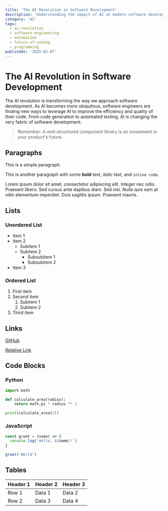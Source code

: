 ```yaml
---
title: 'The AI Revolution in Software Development'
description: 'Understanding the impact of AI on modern software development practices'
category: 'AI'
tags:
  - ai-revolution
  - software-engineering
  - automation
  - future-of-coding
  - programming
publishAt: '2025-02-07'
---
```


<script>
import Quote from '$lib/components/ui/Quote.svelte';




</script>

# The AI Revolution in Software Development

The AI revolution is transforming the way we approach software development. As AI becomes more ubiquitous, software engineers are finding new ways to leverage AI to improve the efficiency and quality of their code. From code generation to automated testing, AI is changing the very fabric of software development.

<Quote />

> Remember: A well-structured component library is an investment in your product's future.

## Paragraphs

This is a simple paragraph.

This is another paragraph with some **bold** text, _italic_ text, and `inline code`.

Lorem ipsum dolor sit amet, consectetur adipiscing elit. Integer nec odio. Praesent libero. Sed cursus ante dapibus diam. Sed nisi. Nulla quis sem at nibh elementum imperdiet. Duis sagittis ipsum. Praesent mauris.

## Lists

### Unordered List

- Item 1
- Item 2
  - Subitem 1
  - Subitem 2
    - Subsubitem 1
    - Subsubitem 2
- Item 3

### Ordered List

1. First item
2. Second item
   1. Subitem 1
   2. Subitem 2
3. Third item

## Links

[GitHub](https://github.com)

[Relative Link](./relative/path.md)

## Code Blocks

### Python

```python
import math

def calculate_area(radius):
    return math.pi * radius ** 2

print(calculate_area(5))
```

### JavaScript

```javascript
const greet = (name) => {
  console.log(`Hello, ${name}!`)
}

greet('World')
```

## Tables

| Header 1 | Header 2 | Header 3 |
| -------- | -------- | -------- |
| Row 1    | Data 1   | Data 2   |
| Row 2    | Data 3   | Data 4   |
